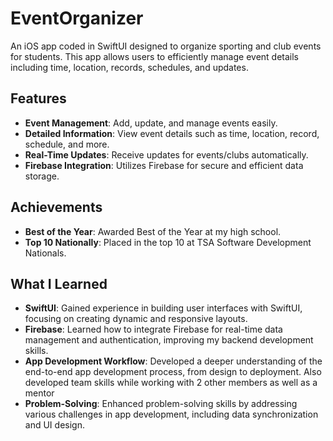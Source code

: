 # EventOrganizer

An iOS app coded in SwiftUI designed to organize sporting and club events for students. This app allows users to efficiently manage event details including time, location, records, schedules, and updates.

## Features

- **Event Management**: Add, update, and manage events easily.
- **Detailed Information**: View event details such as time, location, record, schedule, and more.
- **Real-Time Updates**: Receive updates for events/clubs automatically.
- **Firebase Integration**: Utilizes Firebase for secure and efficient data storage.

## Achievements

- **Best of the Year**: Awarded Best of the Year at my high school.
- **Top 10 Nationally**: Placed in the top 10 at TSA Software Development Nationals.

## What I Learned

- **SwiftUI**: Gained experience in building user interfaces with SwiftUI, focusing on creating dynamic and responsive layouts.
- **Firebase**: Learned how to integrate Firebase for real-time data management and authentication, improving my backend development skills.
- **App Development Workflow**: Developed a deeper understanding of the end-to-end app development process, from design to deployment. Also developed team skills while working with 2 other members as well as a mentor
- **Problem-Solving**: Enhanced problem-solving skills by addressing various challenges in app development, including data synchronization and UI design.
